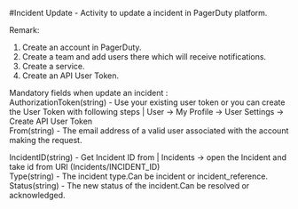 ﻿#Incident Update - Activity to update a incident in PagerDuty platform.

Remark:

1. Create an account in PagerDuty.
3. Create a team and add users there which will receive notifications.
4. Create a service.
5. Create an API User Token.

Mandatory fields when update an incident :<br />
AuthorizationToken(string) - Use your existing user token or you can create the User Token with following steps | User -> My Profile -> User Settings -> Create API User Token<br />
From(string) - The email address of a valid user associated with the account making the request.<br />

IncidentID(string) - Get Incident ID from | Incidents -> open the Incident and take id from URI (Incidents/INCIDENT_ID) <br />
Type(string) - The incident type.Can be incident or incident_reference.<br />
Status(string) - The new status of the incident.Can be resolved or acknowledged.<br />
